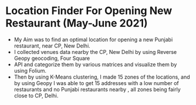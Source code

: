 # Location Finder For Opening New Restaurant (May-June 2021)
* My Aim was to find an optimal location for opening a new Punjabi restaurant, near CP, New Delhi.
* I collected venues data nearby the CP, New Delhi by using Reverse Geopy geocoding, Four Square
* API and categorize them by various matrices and visualize them by using Folium.
* Then by using K-Means clustering, I made 15 zones of the locations, and by using Geopy I was able
to get 15 addresses with a low number of restaurants and no Punjabi restaurants nearby , all
zones being fairly close to CP, Delhi.
